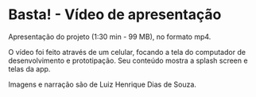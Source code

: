 Basta! - Vídeo de apresentação
==============================

Apresentação do projeto (1:30 min - 99 MB), no formato mp4.

O vídeo foi feito através de um celular, focando a tela do computador de desenvolvimento e prototipação. Seu conteúdo mostra a splash screen e telas da app.

Imagens e narração são de Luiz Henrique Dias de Souza.